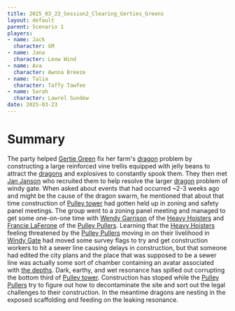 ```yaml
---
title: 2025_03_23_Session2_Clearing_Gerties_Greens
layout: default
parent: Scenario 1
players:
- name: Jack
  character: GM
- name: Jana
  character: Leow Wind
- name: Ava
  character: Awnna Breeze
- name: Talia
  character: Taffy Tawfee
- name: Sarah
  character: Lawrel Sundew
date: 2025-03-23
---
```


# Summary
The party helped [Gertie Green](/FATE_in_the_BAWG/characters/Gertie_Green.html) fix her farm's [dragon](/Fate_in_the_BAWG/creatures/Dragons.html) problem by constructing a large reinforced vine trellis equipped with jelly beans to attract the [dragons](/Fate_in_the_BAWG/creatures/Dragons.html) and explosives to constantly spook them. They then met [Jan Janson](/FATE_in_the_BAWG/characters/Jan_Janson.html) who recruited them to help resolve the larger [dragon](/Fate_in_the_BAWG/creatures/Dragons.html) problem of windy gate. When asked about events that had occurred ~2-3 weeks ago and might be the cause of the dragon swarm, he mentioned that about that time construction of [Pulley tower](/FATE_in_the_BAWG/locations/Pulley_tower.html) had gotten held up in zoning and safety panel meetings. The group went to a zoning panel meeting and managed to get some one-on-one time with [Wendy Garrison](/FATE_in_the_BAWG/characters/Wendy_Garrison.html) of the [Heavy Hoisters](/Fate_in_the_BAWG/factions/Heavy_Hoisters.html) and [Francie LaFerone](/FATE_in_the_BAWG/characters/Francie_LaFerone.html) of the [Pulley Pullers](/FATE_in_the_BAWG/factions/Pulley_Pullers.html). Learning that the [Heavy Hoisters](/Fate_in_the_BAWG/factions/Heavy_Hoisters.html) feeling threatened by the [Pulley Pullers](/FATE_in_the_BAWG/factions/Pulley_Pullers.html) moving in on their livelihood in [Windy Gate](/Fate_in_the_BAWG/locations/Windy_gate.html) had moved some survey flags to try and get construction workers to hit a sewer line causing delays in construction, but that someone had edited the city plans and the place that was supposed to be a sewer line was actually some sort of chamber containing an avatar associated with [the depths](/FATE_in_the_BAWG/locations/The_Depths.html). Dark, earthy, and wet resonance has spilled out corrupting the bottom third of [Pulley tower](/FATE_in_the_BAWG/locations/Pulley_tower.html). Construction has stoped while the [Pulley Pullers](/FATE_in_the_BAWG/factions/Pulley_Pullers.html) try to figure out how to decontaminate the site and sort out the legal challenges to their construction. In the meantime dragons are nesting in the exposed scaffolding and feeding on the leaking resonance.